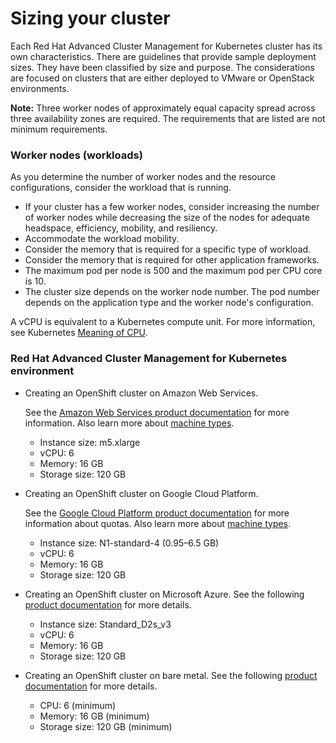 # Sizing your cluster

Each Red Hat Advanced Cluster Management for Kubernetes cluster has its own characteristics. There are guidelines that provide sample deployment sizes. They have been classified by size and purpose. The considerations are focused on clusters that are either deployed to VMware or OpenStack environments.

**Note:** Three worker nodes of approximately equal capacity spread across three availability zones are required. The requirements that are listed are not minimum requirements.

### Worker nodes (workloads)

As you determine the number of worker nodes and the resource configurations, consider the workload that is running.

- If your cluster has a few worker nodes, consider increasing the number of worker nodes while decreasing the size of the nodes for adequate headspace, efficiency, mobility, and resiliency.
- Accommodate the workload mobility.
- Consider the memory that is required for a specific type of workload.
- Consider the memory that is required for other application frameworks.
- The maximum pod per node is 500 and the maximum pod per CPU core is 10.
- The cluster size depends on the worker node number. The pod number depends on the application type and the worker node's configuration.

A vCPU is equivalent to a Kubernetes compute unit. For more information, see Kubernetes [Meaning of CPU](https://kubernetes.io/docs/concepts/configuration/manage-compute-resources-container/#meaning-of-cpu).

### Red Hat Advanced Cluster Management for Kubernetes environment 

- Creating an OpenShift cluster on Amazon Web Services. 

  See the [Amazon Web Services product documentation](https://docs.openshift.com/container-platform/4.4/installing/installing_aws/installing-aws-customizations.html#installing-aws-customizations) for more information. Also learn more about [machine types](https://aws.amazon.com/ec2/instance-types/m5/).

  - Instance size: m5.xlarge
  - vCPU: 6
  - Memory: 16 GB
  - Storage size: 120 GB

- Creating an OpenShift cluster on Google Cloud Platform. 

  See the [Google Cloud Platform product documentation](https://cloud.google.com/docs/quota) for more information about quotas. Also learn more about [machine types](https://cloud.google.com/compute/docs/machine-types).

  - Instance size: N1-standard-4 (0.95–6.5 GB)
  - vCPU: 6
  - Memory: 16 GB
  - Storage size: 120 GB  
  
- Creating an OpenShift cluster on Microsoft Azure. See the following [product documentation](https://docs.openshift.com/container-platform/4.4/installing/installing_azure/installing-azure-account.html) for more details.

  - Instance size: Standard_D2s_v3
  - vCPU: 6
  - Memory: 16 GB
  - Storage size: 120 GB

- Creating an OpenShift cluster on bare metal. See the following [product documentation](https://docs.openshift.com/container-platform/4.4/installing/installing_bare_metal/installing-bare-metal.html) for more details.

  - CPU: 6 (minimum)
  - Memory: 16 GB (minimum)
  - Storage size: 120 GB (minimum)


 

